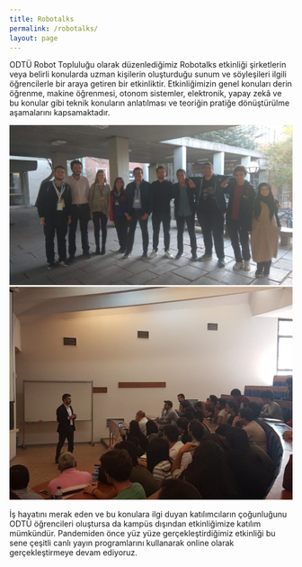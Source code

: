 ```yaml
---
title: Robotalks
permalink: /robotalks/
layout: page
---
```


ODTÜ Robot Topluluğu olarak düzenlediğimiz Robotalks etkinliği şirketlerin veya belirli konularda uzman kişilerin oluşturduğu sunum ve söyleşileri ilgili öğrencilerle bir araya getiren bir etkinliktir. Etkinliğimizin genel konuları derin öğrenme, makine öğrenmesi, otonom sistemler, elektronik, yapay zekâ ve bu konular gibi teknik konuların anlatılması ve teoriğin pratiğe dönüştürülme aşamalarını kapsamaktadır.

<div class="row">
<div class="col-12 col-md-6">
<img src="/images/WhatsApp Image 2020-09-10 at 10.45.16 PM (1).jpeg">
</div>
<div class="col-12 col-md-6">
<img src="/images/WhatsApp Image 2020-09-10 at 10.45.16 PM.jpeg">
</div>
</div>

İş hayatını merak eden ve bu konulara ilgi duyan katılımcıların çoğunluğunu ODTÜ öğrencileri oluştursa da kampüs dışından etkinliğimize katılım mümkündür.  Pandemiden önce yüz yüze gerçekleştirdiğimiz etkinliği bu sene çeşitli canlı yayın programlarını kullanarak online olarak gerçekleştirmeye devam ediyoruz.

